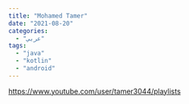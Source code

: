 ```yaml
---
title: "Mohamed Tamer"
date: "2021-08-20"
categories:
  - "عربي"
tags:
  - "java"
  - "kotlin"
  - "android"
---
```


https://www.youtube.com/user/tamer3044/playlists
